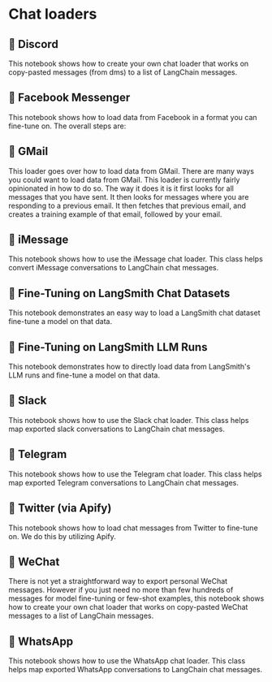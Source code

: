 # Chat loaders

## 📄️ Discord

This notebook shows how to create your own chat loader that works on copy-pasted messages (from dms) to a list of LangChain messages.

## 📄️ Facebook Messenger

This notebook shows how to load data from Facebook in a format you can fine-tune on. The overall steps are:

## 📄️ GMail

This loader goes over how to load data from GMail. There are many ways you could want to load data from GMail. This loader is currently fairly opinionated in how to do so. The way it does it is it first looks for all messages that you have sent. It then looks for messages where you are responding to a previous email. It then fetches that previous email, and creates a training example of that email, followed by your email.

## 📄️ iMessage

This notebook shows how to use the iMessage chat loader. This class helps convert iMessage conversations to LangChain chat messages.

## 📄️ Fine-Tuning on LangSmith Chat Datasets

This notebook demonstrates an easy way to load a LangSmith chat dataset fine-tune a model on that data.

## 📄️ Fine-Tuning on LangSmith LLM Runs

This notebook demonstrates how to directly load data from LangSmith's LLM runs and fine-tune a model on that data.

## 📄️ Slack

This notebook shows how to use the Slack chat loader. This class helps map exported slack conversations to LangChain chat messages.

## 📄️ Telegram

This notebook shows how to use the Telegram chat loader. This class helps map exported Telegram conversations to LangChain chat messages.

## 📄️ Twitter (via Apify)

This notebook shows how to load chat messages from Twitter to fine-tune on. We do this by utilizing Apify.

## 📄️ WeChat

There is not yet a straightforward way to export personal WeChat messages. However if you just need no more than few hundreds of messages for model fine-tuning or few-shot examples, this notebook shows how to create your own chat loader that works on copy-pasted WeChat messages to a list of LangChain messages.

## 📄️ WhatsApp

This notebook shows how to use the WhatsApp chat loader. This class helps map exported WhatsApp conversations to LangChain chat messages.

